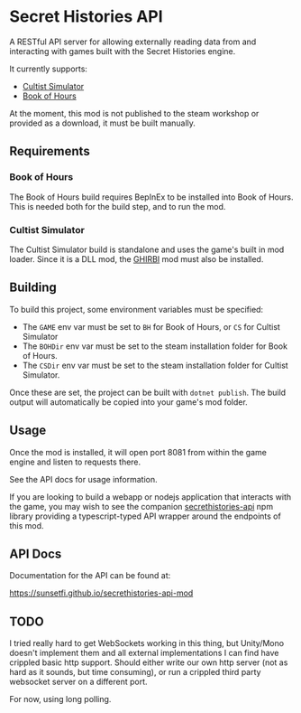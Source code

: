# Secret Histories API

A RESTful API server for allowing externally reading data from and interacting with games built with the Secret Histories engine.

It currently supports:

- [Cultist Simulator](https://store.steampowered.com/app/718670/Cultist_Simulator/)
- [Book of Hours](https://store.steampowered.com/app/1028310/BOOK_OF_HOURS/)

At the moment, this mod is not published to the steam workshop or provided as a download, it must be built manually.

## Requirements

### Book of Hours

The Book of Hours build requires BepInEx to be installed into Book of Hours. This is needed both for the build step, and to run the mod.

### Cultist Simulator

The Cultist Simulator build is standalone and uses the game's built in mod loader. Since it is a DLL mod, the [GHIRBI](https://steamcommunity.com/sharedfiles/filedetails/?id=2901287611) mod must also be installed.

## Building

To build this project, some environment variables must be specified:

- The `GAME` env var must be set to `BH` for Book of Hours, or `CS` for Cultist Simulator
- The `BOHDir` env var must be set to the steam installation folder for Book of Hours.
- The `CSDir` env var must be set to the steam installation folder for Cultist Simulator.

Once these are set, the project can be built with `dotnet publish`. The build output will automatically be copied into your game's mod folder.

## Usage

Once the mod is installed, it will open port 8081 from within the game engine and listen to requests there.

See the API docs for usage information.

If you are looking to build a webapp or nodejs application that interacts with the game, you may wish to see the companion [secrethistories-api](https://www.npmjs.com/package/secrethistories-api) npm library providing a typescript-typed API wrapper around the endpoints of this mod.

## API Docs

Documentation for the API can be found at:

https://sunsetfi.github.io/secrethistories-api-mod

## TODO

I tried really hard to get WebSockets working in this thing, but Unity/Mono doesn't implement them and all external implementations I can find have crippled basic http support.
Should either write our own http server (not as hard as it sounds, but time consuming), or run a crippled third party websocket server on a different port.

For now, using long polling.
